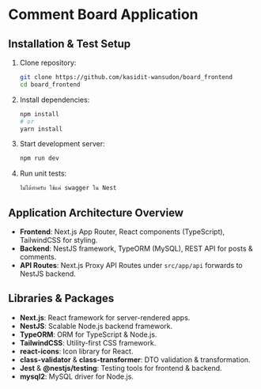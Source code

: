 # Comment Board Application

## Installation & Test Setup
1. Clone repository:
   ```bash
   git clone https://github.com/kasidit-wansudon/board_frontend
   cd board_frontend
   ```
2. Install dependencies:
   ```bash
   npm install
   # or
   yarn install
   ```
3. Start development server:
   ```bash
   npm run dev
   ```
4. Run unit tests:
   ```bash
   ไม่ได้ทำครับ ใช้แค่ swagger ใน Nest
   ```

## Application Architecture Overview
- **Frontend**: Next.js App Router, React components (TypeScript), TailwindCSS for styling.
- **Backend**: NestJS framework, TypeORM (MySQL), REST API for posts & comments.
- **API Routes**: Next.js Proxy API Routes under `src/app/api` forwards to NestJS backend.

## Libraries & Packages
- **Next.js**: React framework for server-rendered apps.
- **NestJS**: Scalable Node.js backend framework.
- **TypeORM**: ORM for TypeScript & Node.js.
- **TailwindCSS**: Utility-first CSS framework.
- **react-icons**: Icon library for React.
- **class-validator** & **class-transformer**: DTO validation & transformation.
- **Jest** & **@nestjs/testing**: Testing tools for frontend & backend.
- **mysql2**: MySQL driver for Node.js.
